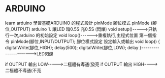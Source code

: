 # ARDUINO
learn arduino
學習基礎ARDUINO 的程式設計
pinMode  腳位模式
pinMode (腳位,OUTPUT)
arduino 1. 讓LED 暗0.5S 充0.5S (閃爍)
void setup()----->只執行一次,arduino 的初始設定
void loop()------>重複執行,主程式位置
第一個指令
pinMode(腳位,INPUT/OUTPUT);
腳位模式設定 設定輸入或輸出
void loop()
{
  digitalWrite(腳位,HIGH);
  delay(500);
  digitalWrite(腳位,LOW);
  delay
}---------------------->LED閃爍

if OUTPUT 輸出 LOW----->二極體有導通(發亮
if OUTPUT 輸出 HIGH---->二極體不導通(不亮
